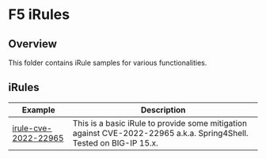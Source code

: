 # F5 iRules

## Overview

This folder contains iRule samples for various functionalities.

## iRules 

| Example                                         | Description |
| ----------------------------------------------- | ----------- |
| [irule-cve-2022-22965](irule-cve-2022-22965.tcl)| This is a basic iRule to provide some mitigation against CVE-2022-22965 a.k.a. Spring4Shell. Tested on BIG-IP 15.x. |
